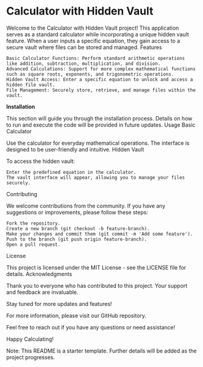 # Calculator with Hidden Vault

Welcome to the Calculator with Hidden Vault project! This application serves as a standard calculator while incorporating a unique hidden vault feature. When a user inputs a specific equation, they gain access to a secure vault where files can be stored and managed.
Features

    Basic Calculator Functions: Perform standard arithmetic operations like addition, subtraction, multiplication, and division.
    Advanced Calculations: Support for more complex mathematical functions such as square roots, exponents, and trigonometric operations.
    Hidden Vault Access: Enter a specific equation to unlock and access a hidden file vault.
    File Management: Securely store, retrieve, and manage files within the vault.

**Installation**

This section will guide you through the installation process. Details on how to run and execute the code will be provided in future updates.
Usage
Basic Calculator

Use the calculator for everyday mathematical operations. The interface is designed to be user-friendly and intuitive.
Hidden Vault

To access the hidden vault:

    Enter the predefined equation in the calculator.
    The vault interface will appear, allowing you to manage your files securely.

Contributing

We welcome contributions from the community. If you have any suggestions or improvements, please follow these steps:

    Fork the repository.
    Create a new branch (git checkout -b feature-branch).
    Make your changes and commit them (git commit -m 'Add some feature').
    Push to the branch (git push origin feature-branch).
    Open a pull request.

License

This project is licensed under the MIT License - see the LICENSE file for details.
Acknowledgments

Thank you to everyone who has contributed to this project. Your support and feedback are invaluable.

Stay tuned for more updates and features!

For more information, please visit our GitHub repository.

Feel free to reach out if you have any questions or need assistance!

Happy Calculating!

Note: This README is a starter template. Further details will be added as the project progresses.
